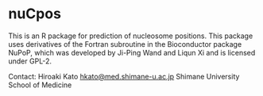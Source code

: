 # nuCpos
This is an R package for prediction of nucleosome positions. This package uses derivatives of the Fortran subroutine in the Bioconductor package NuPoP, which was developed by Ji-Ping Wand and Liqun Xi and is licensed under GPL-2.

Contact: 
Hiroaki Kato <hkato@med.shimane-u.ac.jp>
Shimane University School of Medicine
